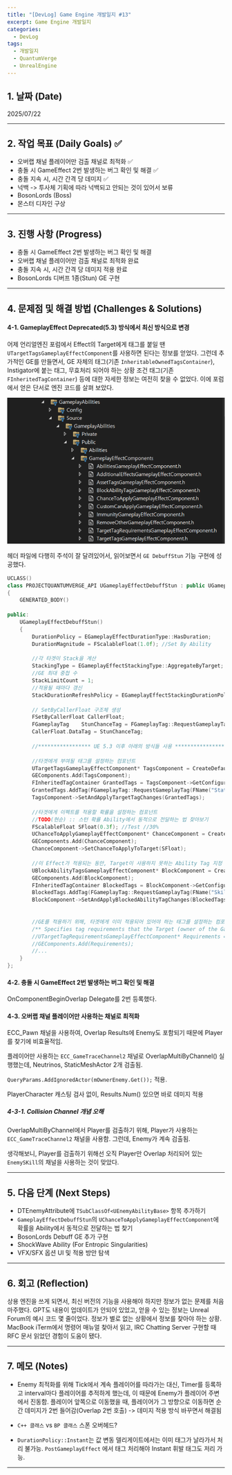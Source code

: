 ```yaml
---
title: "[DevLog] Game Engine 개발일지 #13"
excerpt: Game Engine 개발일지
categories:
  - DevLog
tags:
  - 개발일지
  - QuantumVerge
  - UnrealEngine
---
```

## 1. 날짜 (Date)

2025/07/22

---

## 2. 작업 목표 (Daily Goals) ✅

- 오버랩 채널 플레이어만 검출 채널로 최적화 ✅
- 충돌 시 GameEffect 2번 발생하는 버그 확인 및 해결 ✅
- 충돌 지속 시, 시간 간격 당 데미지 ✅
- 넉백 -> 투사체 기획에 따라 넉백되고 안되는 것이 있어서 보류
- BosonLords (Boss) 
- 몬스터 디자인 구상

---

## 3. 진행 사항 (Progress)

- 충돌 시 GameEffect 2번 발생하는 버그 확인 및 해결
- 오버랩 채널 플레이어만 검출 채널로 최적화 완료
- 충돌 지속 시, 시간 간격 당 데미지 적용 완료
- BosonLords 디버프 1종(Stun) GE 구현

---

## 4. 문제점 및 해결 방법 (Challenges & Solutions)

#### 4-1. GameplayEffect Deprecated(5.3) 방식에서 최신 방식으로 변경

어제 언리얼엔진 포럼에서 Effect의 Target에게 태그를 붙일 땐 `UTargetTagsGameplayEffectComponent`를 사용하면 된다는 정보를 얻었다. 그런데 추가적인 GE를 만들면서, GE 자체의 태그(기존 `InheritableOwnedTagsContainer`), Instigator에 붙는 태그, 무효처리 되어야 하는 상황 조건 태그(기존 `FInheritedTagContainer`) 등에 대한 자세한 정보는 여전히 찾을 수 없었다. 이에 포럼에서 얻은 단서로 엔진 코드를 살펴 보았다.

![GEComponentAfterEngineVer5.3](https://raw.githubusercontent.com/Hyun-Soon/Hyun-Soon.github.io/refs/heads/main/_posts/asset/DevLog/GEComponentAfter_ver_5_3.png)

헤더 파일에 다행히 주석이 잘 달려있어서, 읽어보면서 `GE DebuffStun` 기능 구현에 성공했다.

```c++
UCLASS()
class PROJECTQUANTUMVERGE_API UGameplayEffectDebuffStun : public UGameplayEffectBase
{
	GENERATED_BODY()
	
public:
    UGameplayEffectDebuffStun()
    {
        DurationPolicy = EGameplayEffectDurationType::HasDuration;
        DurationMagnitude = FScalableFloat(1.0f); //Set By Ability

        //각 타겟이 Stack을 계산
        StackingType = EGameplayEffectStackingType::AggregateByTarget;
        //GE 최대 중첩 수
        StackLimitCount = 1;
        //적용될 때마다 갱신
        StackDurationRefreshPolicy = EGameplayEffectStackingDurationPolicy::RefreshOnSuccessfulApplication;

        // SetByCallerFloat 구조체 생성
        FSetByCallerFloat CallerFloat;
        FGameplayTag    StunChanceTag = FGameplayTag::RequestGameplayTag("Data.StunChance");
        CallerFloat.DataTag = StunChanceTag;

        //***************** UE 5.3 이후 아래의 방식들 사용 *****************

        //타겟에게 부여될 태그를 설정하는 컴포넌트
        UTargetTagsGameplayEffectComponent* TagsComponent = CreateDefaultSubobject<UTargetTagsGameplayEffectComponent>(TEXT("TargetTagsComponent"));
        GEComponents.Add(TagsComponent);
        FInheritedTagContainer GrantedTags = TagsComponent->GetConfiguredTargetTagChanges();
        GrantedTags.AddTag(FGameplayTag::RequestGameplayTag(FName("State.Stunned")));
        TagsComponent->SetAndApplyTargetTagChanges(GrantedTags);

        //타겟에게 이펙트를 적용할 확률을 설정하는 컴포넌트
        //TODO(현순) :: 스턴 확률 Ability에서 동적으로 전달하는 법 찾아보기
        FScalableFloat SFloat(0.3f); //Test //30%
        UChanceToApplyGameplayEffectComponent* ChanceComponent = CreateDefaultSubobject<UChanceToApplyGameplayEffectComponent>(TEXT("ChanceComponent"));
        GEComponents.Add(ChanceComponent);
        ChanceComponent->SetChanceToApplyToTarget(SFloat);

        //이 Effect가 적용되는 동안, Target이 사용하지 못하는 Ability Tag 지정
        UBlockAbilityTagsGameplayEffectComponent* BlockComponent = CreateDefaultSubobject<UBlockAbilityTagsGameplayEffectComponent>(TEXT("BlockComponent"));
        GEComponents.Add(BlockComponent);
        FInheritedTagContainer BlockedTags = BlockComponent->GetConfiguredBlockedAbilityTagChanges();
        BlockedTags.AddTag(FGameplayTag::RequestGameplayTag(FName("Skill")));
        BlockComponent->SetAndApplyBlockedAbilityTagChanges(BlockedTags);


        //GE를 적용하기 위해, 타겟에게 이미 적용되어 있어야 하는 태그를 설정하는 컴포넌트
        /** Specifies tag requirements that the Target (owner of the Gameplay Effect) must have if this GE should apply or continue to execute */
        //UTargetTagRequirementsGameplayEffectComponent* Requirements = CreateDefaultSubobject<UTargetTagRequirementsGameplayEffectComponent>(TEXT("RequirementTagsComponent"));
        //GEComponents.Add(Requirements);
        //...
    }
};
```

#### 4-2. 충돌 시 GameEffect 2번 발생하는 버그 확인 및 해결

OnComponentBeginOverlap Delegate를 2번 등록했다.

#### 4-3. 오버랩 채널 플레이어만 사용하는 채널로 최적화

ECC_Pawn 채널을 사용하여, Overlap Results에 Enemy도 포함되기 때문에 Player를 찾기에 비효율적임.

플레이어만 사용하는 `ECC_GameTraceChannel2` 채널로 OverlapMultiByChannel() 실행했는데, Neutrinos, StaticMeshActor 2개 검출됨.

`QueryParams.AddIgnoredActor(mOwnerEnemy.Get());` 적용.

PlayerCharacter 캐스팅 검사 없이, Results.Num() 있으면 바로 데미지 적용

##### 4-3-1. Collision Channel 개념 오해

OverlapMultiByChannel에서 Player를 검출하기 위해, Player가 사용하는 `ECC_GameTraceChannel2` 채널을 사용함. 그런데, Enemy가 계속 검출됨.

생각해보니, Player를 검출하기 위해선 오직 Player만 Overlap 처리되어 있는 `EnemySKill`의 채널을 사용하는 것이 맞았다.


---

## 5. 다음 단계 (Next Steps)

- DTEnemyAttribute에 `TSubClassOf<UEnemyAbilityBase>` 항목 추가하기
- `GameplayEffectDebuffStun`의 `UChanceToApplyGameplayEffectComponent`에 확률을 Ability에서 동적으로 전달하는 법 찾기
- BosonLords Debuff GE 추가 구현
- ShockWave Ability (For Entropic Singularities)
- VFX/SFX 옵션 UI 및 적용 방안 탐색

---

## 6. 회고 (Reflection)

상용 엔진을 쓰게 되면서, 최신 버전의 기능을 사용해야 하지만 정보가 없는 문제를 처음 마주했다. GPT도 내용이 업데이트가 안되어 있었고, 얻을 수 있는 정보는 Unreal Forum의 예시 코드 몇 줄이었다. 정보가 별로 없는 상황에서 정보를 찾아야 하는 상황. MacBook iTerm에서 명령어 매뉴얼 찾아서 읽고, IRC Chatting Server 구현할 때 RFC 문서 읽었던 경험이 도움이 됐다.

---

## 7. 메모 (Notes)

- Enemy 최적화를 위해 Tick에서 계속 플레이어를 따라가는 대신, Timer를 등록하고 interval마다 플레이어를 추적하게 했는데, 이 때문에 Enemy가 플레이어 주변에서 진동함. 플레이어 앞쪽으로 이동했을 때, 플레이어가 그 방향으로 이동하면 순간 데미지가 2번 들어감(Overlap 2번 호출) -> 데미지 적용 방식 바꾸면서 해결됨

- `C++ 클래스` vs `BP 클래스` 스폰 오버헤드?

- `DurationPolicy::Instant`는 값 변동 델리게이트에서는 이미 태그가 날라가서 처리 불가능. `PostGameplayEffect` 에서 태그 처리해야 Instant 휘발 태그도 저리 가능.


---

